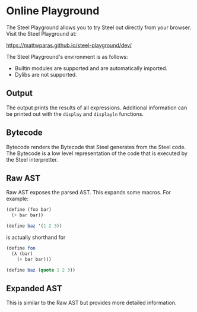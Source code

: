 # Online Playground

The Steel Playground allows you to try Steel out directly from your browser. Visit the Steel Playground at:

<https://mattwparas.github.io/steel-playground/dev/>

The Steel Playground's environment is as follows:

- Builtin modules are supported and are automatically imported.
- Dylibs are not supported.

## Output

The output prints the results of all expressions. Additional
information can be printed out with the `display` and `displayln`
functions.

## Bytecode

Bytecode renders the Bytecode that Steel generates from the Steel
code. The Bytecode is a low level representation of the code that is
executed by the Steel interpretter.

## Raw AST

Raw AST exposes the parsed AST. This expands some macros. For example:

```scheme
(define (foo bar)
  (+ bar bar))

(define baz '(1 2 3))
```

is actually shorthand for

```scheme
(define foo
  (λ (bar)
    (+ bar bar)))

(define baz (quote 1 2 3))
```

## Expanded AST

This is similar to the Raw AST but provides more detailed information.
